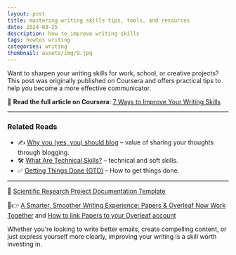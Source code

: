 ```yaml
---
layout: post
title: mastering writing skills tips, tools, and resources
date: 2024-03-25
description: how to improve writing skills 
tags: howtos writing
categories: writing
thumbnail: assets/img/9.jpg
---
```


Want to sharpen your writing skills for work, school, or creative projects? This post was originally published on Coursera and offers practical tips to help you become a more effective communicator.

📖 **Read the full article on Coursera**: [7 Ways to Improve Your Writing Skills](https://www.coursera.org/articles/writing-skills)

---

### Related Reads

- ✍️ [Why you (yes, you) should blog](https://medium.com/@racheltho/why-you-yes-you-should-blog-7d2544ac1045) – value of sharing your thoughts through blogging.
- 🛠️ [What Are Technical Skills?](https://www.coursera.org/articles/what-are-technical-skills) – technical and soft skills.
- ✅ [Getting Things Done (GTD)](https://todoist.com/productivity-methods/getting-things-done) – How to get things done.

---

📖 [Scientific Research Project Documentation Template](https://github.com/jptwagira/programing-tips/blob/main/documentation.md)

📖👉 [A Smarter, Smoother Writing Experience: Papers & Overleaf Now Work Together](https://www.papersapp.com/highlights/papers-and-overleaf-now-work-together/) and [How to link Papers to your Overleaf account](https://www.overleaf.com/learn/how-to/How_to_link_Papers_to_your_Overleaf_account)

Whether you're looking to write better emails, create compelling content, or just express yourself more clearly, improving your writing is a skill worth investing in.
